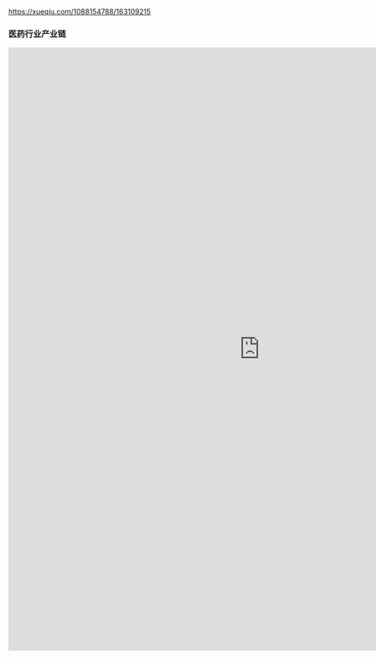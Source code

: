 https://xueqiu.com/1088154788/163109215

### 医药行业产业链

<iframe id="embed_dom" name="embed_dom" frameborder="0" style="display:block;width:1000px; height:1200px;" src="https://www.processon.com/embed/603f00f51e085353231cb833"></iframe>

